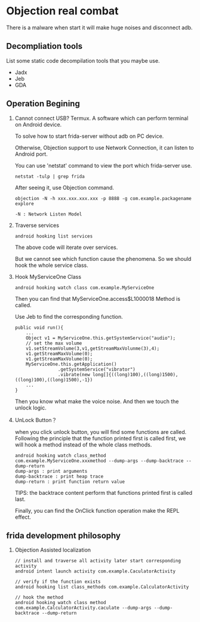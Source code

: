 # Objection real combat

There is a malware when start it will make huge noises and disconnect adb.

## Decompliation tools
List some static code decompilation tools that you maybe use.
+ Jadx
+ Jeb
+ GDA

## Operation Begining
1. Cannot connect USB?
    Termux. A software which can perform terminal on Android device.

    To solve how to start frida-server without adb on PC device.

    Otherwise, Objection support to use Network Connection, it can listen to Android port.

    You can use 'netstat' command to view the port which frida-server use.

    ```
    netstat -tulp | grep frida
    ```

    After seeing it, use Objection command.

    ```
    objection -N -h xxx.xxx.xxx.xxx -p 8888 -g com.example.packagename explore
    
    -N : Network Listen Model
    ```
2. Traverse services
    ```
    android hooking list services
    ```
    The above code will iterate over services.

    But we cannot see which function cause the phenomena. So we should hook the whole service class.
3. Hook MyServiceOne Class
    ```
    android hooking watch class com.example.MyServiceOne
    ```
    Then you can find that MyServiceOne.access$L1000018 Method is called.

    Use Jeb to find the corresponding function.
    ```
    public void run(){
        ...
        Object v1 = MyServiceOne.this.getSystemService("audio");
        // set the max volume
        v1.setStreamVolume(3,v1,getStreamMaxVolunme(3),4);
        v1.getStreamMaxVolume(0);
        v1.getStreamMaxVolume(0);
        MyServiceOne.this.getApplication()
                    .getSystemService("vibrator")
                    .vibrate(new long[]{((long)100),((long)1500),((long)100),((long)1500),-1})
        ...
    }
    ```
    Then you know what make the voice noise. And then we touch the unlock logic.

4. UnLock Button？


    when you click unlock button, you will find some functions are called.
    Following the principle that the function printed first is called first, we will hook a method instead of the whole class methods.
    ```
    android hooking watch class_method com.example.MyServiceOne.xxxmethod --dump-args --dump-backtrace --dump-return
    dump-args : print arguments
    dump-backtrace : print heap trace
    dump-return : print function return value
    ```
    TIPS: the backtrace content perform that functions printed first is called last.

    Finally, you can find the OnClick function operation make the REPL effect.

## frida development philosophy
1. Objection Assisted localization
    ```
    // install and traverse all activity later start corresponding activity
    android intent launch activity com.example.CaculatorActivity

    // verify if the function exists
    android hooking list class_methods com.example.CalculatorActivity

    // hook the method
    android hooking watch class method com.example.CalculatorActivity.caculate --dump-args --dump-backtrace --dump-return
    ```
